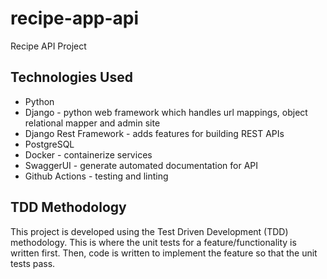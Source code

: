 # recipe-app-api
Recipe API Project

## Technologies Used
 - Python 
 - Django - python web framework which handles url mappings, object relational mapper and admin site
 - Django Rest Framework - adds features for building REST APIs
 - PostgreSQL
 - Docker - containerize services
 - SwaggerUI - generate automated documentation for API
 - Github Actions - testing and linting

## TDD Methodology
This project is developed using the Test Driven Development (TDD) methodology. This is where the unit tests for a feature/functionality is written first. Then, code is written to implement the feature so that the unit tests pass.
